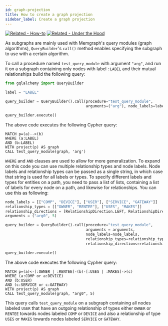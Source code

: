 ```yaml
---
id: graph-projection
title: How to create a graph projection
sidebar_label: Create a graph projection
---
```


[![Related -
How-to](https://img.shields.io/static/v1?label=Related&message=How-to&color=blue&style=for-the-badge)](/mage/how-to-guides/run-a-subgraph-module.md)
[![Related - Under the
Hood](https://img.shields.io/static/v1?label=Related&message=Under%20the%20hood&color=orange&style=for-the-badge)](https://memgraph.com/blog/how-we-designed-and-implemented-graph-projection-feature)

As subgraphs are mainly used with Memgraph's query modules (graph algorithms), 
`QueryBuilder`'s `call()` method enables specifying the subgraph to use with a certain algorithm.

To call a procedure named `test_query_module` with argument `"arg"`, and run
it on a subgraph containing only nodes with label `:LABEL` and their mutual 
relationships build the following query:

```Python
from gqlalchemy import QueryBuilder

label = "LABEL"

query_builder = QueryBuilder().call(procedure="test_query_module",
                                    arguments=("arg"), node_labels=label)

query_builder.execute()
```

The above code executes the following Cypher query:
```Cypher
MATCH p=(a)-->(b)
WHERE (a:LABEL)
AND (b:LABEL)
WITH project(p) AS graph
CALL test_query_module(graph, 'arg')
```

`WHERE` and `AND` clauses are used to allow for more generalization. To expand
on this code you can use multiple relationship types and node
labels. Node labels and relationship types can be passed as a single string, in
which case that string is used for all labels or types. To specify different
labels and types for entities on a path, you need to pass a list of lists,
containing a list of labels for every node on a path, and likewise for relationships. You can use this as following:

```Python
node_labels = [["COMP", "DEVICE"], ["USER"], ["SERVICE", "GATEWAY"]]
relationship_types = [["OWNER", "RENTEE"], ["USES", "MAKES"]]
relationship_directions = [RelationshipDirection.LEFT, RelationshipDirection.RIGHT]
arguments = ("arg0", 5)

query_builder = QueryBuilder().call(procedure="test_query_module",
                                    arguments = arguments,
                                    node_labels=node_labels,
                                    relationship_types=relationship_types,
                                    relationship_directions=relationship_directions)

query_builder.execute()
```

The above code executes the following Cypher query:
```Cypher
MATCH p=(a)<-[:OWNER | :RENTEE]-(b)-[:USES | :MAKES]->(c)
WHERE (a:COMP or a:DEVICE)
AND (b:USER)
AND (c:SERVICE or c:GATEWAY)
WITH project(p) AS graph
CALL test_query_module(graph, "arg0", 5)
```

This query calls `test_query_module` on a subgraph containing all nodes labeled
`USER` that have an outgoing relationship of types either `OWNER` or `RENTEE` towards nodes labeled `COMP` or `DEVICE` and also a relationship of type `USES` or `MAKES` towards nodes labeled `SERVICE` or `GATEWAY`.
